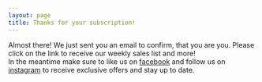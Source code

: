```yaml
---
layout: page
title: Thanks for your subscription!
---
```


<section class="story cf">
	<div class="story cf">
	

<div class="one-fifth first icon-ok-circled sent-ok green"></div>
<div class="four-fifth">
	<div class="onboard-message">
<p>Almost there! We just sent you an email to confirm, that you are you. Please click on the link to receive our weekly sales list and more! <br>In the meantime make sure to like us on <a href="https://www.facebook.com/JonahLeviDiamanten/" target="_blank">facebook</a> and follow us on <a href="https://www.instagram.com/jonahlevidiamonds/" target="_blank">instagram</a> to receive exclusive offers and stay up to date.</p>

</div>
</div>

</div>
</section>